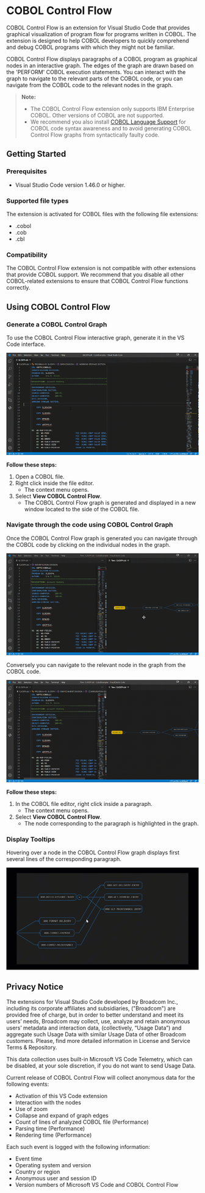 # COBOL Control Flow

COBOL Control Flow is an extension for Visual Studio Code that provides graphical visualization of program flow for programs written in COBOL. The extension is designed to help COBOL developers to quickly comprehend and debug COBOL programs with which they might not be familiar.

COBOL Control Flow displays paragraphs of a COBOL program as graphical nodes in an interactive graph. The edges of the graph are drawn based on the 'PERFORM' COBOL execution statements. You can interact with the graph to navigate to the relevant parts of the COBOL code, or you can navigate from the COBOL code to the relevant nodes in the graph.

> **Note:** 
> - The COBOL Control Flow extension only supports IBM Enterprise COBOL. Other versions of COBOL are not supported.
> - We recommend you also install [COBOL Language Support](https://marketplace.visualstudio.com/items?itemName=broadcomMFD.COBOL-language-support) for COBOL code syntax awareness and to avoid generating COBOL Control Flow graphs from syntactically faulty code.

## Getting Started

### Prerequisites

- Visual Studio Code version 1.46.0 or higher.

### Supported file types

The extension is activated for COBOL files with the following file extensions:
 - .cobol
 - .cob
 - .cbl

### Compatibility
The COBOL Control Flow extension is not compatible with other extensions that provide COBOL support. We recommend that you disable all other COBOL-related extensions to ensure that COBOL Control Flow functions correctly.

## Using COBOL Control Flow

###  Generate a COBOL Control Graph

To use the COBOL Control Flow interactive graph, generate it in the VS Code interface.

![](CobolControlFlow_generateFlow.gif)

**Follow these steps:**
1. Open a COBOL file.
2. Right click inside the file editor.
    - The context menu opens.
3. Select **View COBOL Control Flow**.
    - The COBOL Control Flow graph is generated and displayed in a new window located to the side of the COBOL file.

### Navigate through the code using COBOL Control Graph

Once the COBOL Control Flow graph is generated you can navigate through the COBOL code by clicking on the individual nodes in the graph.

![](CobolControlFlow_highlightingCode.gif)

Conversely you can navigate to the relevant node in the graph from the COBOL code.

![](CobolControlFlow_highlightingNodes.gif)

**Follow these steps:**

1. In the COBOL file editor, right click inside a paragraph.
    - The context menu opens.
2. Select **View COBOL Control Flow**.
    - The node corresponding to the paragraph is highlighted in the graph.

### Display Tooltips

Hovering over a node in the COBOL Control Flow graph displays first several lines of the corresponding paragraph.

![](CobolControlFlow_tooltip.gif)

## Privacy Notice
The extensions for Visual Studio Code developed by Broadcom Inc., including its corporate affiliates and subsidiaries, ("Broadcom") are provided free of charge, but in order to better understand and meet its users’ needs, Broadcom may collect, use, analyze and retain anonymous users’ metadata and interaction data, (collectively, “Usage Data”) and aggregate such Usage Data with similar  Usage Data of other Broadcom customers. Please, find more detailed information in License and Service Terms & Repository.

This data collection uses built-in Microsoft VS Code Telemetry, which can be disabled, at your sole discretion, if you do not want to send Usage Data.

Current release of COBOL Control Flow will collect anonymous data for the following events:
- Activation of this VS Code extension
- Interaction with the nodes
- Use of zoom
- Collapse and expand of graph edges
- Count of lines of analyzed COBOL file (Performance)
- Parsing time (Performance)
- Rendering time (Performance)

Each such event is logged with the following information:
- Event time
- Operating system and version
- Country or region
- Anonymous user and session ID
- Version numbers of Microsoft VS Code and COBOL Control Flow
